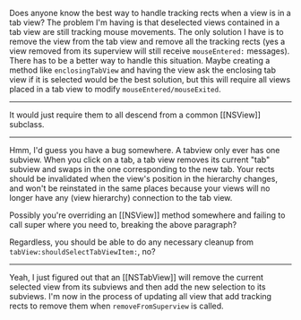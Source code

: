 Does anyone know the best way to handle tracking rects when a view is in a tab view? The problem I'm having is that deselected views contained in a tab view are still tracking mouse movements. The only solution I have is to remove the view from the tab view and remove all the tracking rects (yes a view removed from its superview will still receive <code>mouseEntered:</code> messages). There has to be a better way to handle this situation. Maybe creating a method like <code>enclosingTabView</code> and having the view ask the enclosing tab view if it is selected would be the best solution, but this will require all views placed in a tab view to modify <code>mouseEntered/mouseExited</code>. 

----

It would just require them to all descend from a common [[NSView]] subclass.

----

Hmm, I'd guess you have a bug somewhere.  A tabview only ever has one subview.  When you click on a tab, a tab view removes its current "tab" subview and swaps in the one corresponding to the new tab.  Your rects should be invalidated when the view's position in the hierarchy changes, and won't be reinstated in the same places because your views will no longer have any (view hierarchy) connection to the tab view.

Possibly you're overriding an [[NSView]] method somewhere and failing to call super where you need to, breaking the above paragraph?

Regardless, you should be able to do any necessary cleanup from <code>tabView:shouldSelectTabViewItem:</code>, no?

----

Yeah, I just figured out that an [[NSTabView]] will remove the current selected view from its subviews and then add the new selection to its subviews. I'm now in the process of updating all view that add tracking rects to remove them when <code>removeFromSuperview</code> is called.